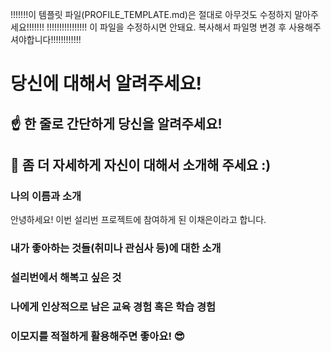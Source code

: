 !!!!!!!이 템플릿 파일(PROFILE_TEMPLATE.md)은 절대로 아무것도 수정하지 말아주세요!!!!!!!
!!!!!!!!!!!!!!!! 이 파일을 수정하시면 안돼요. 복사해서 파일명 변경 후 사용해주셔야합니다!!!!!!!!!!!!

# 당신에 대해서 알려주세요!

## ☝️ 한 줄로 간단하게 당신을 알려주세요!

## 🙌 좀 더 자세하게 자신이 대해서 소개해 주세요 :)

### 나의 이름과 소개
안녕하세요! 이번 설리번 프로젝트에 참여하게 된 이채은이라고 합니다.

### 내가 좋아하는 것들(취미나 관심사 등)에 대한 소개

### 설리번에서 해복고 싶은 것

### 나에게 인상적으로 남은 교육 경험 혹은 학습 경험

### 이모지를 적절하게 활용해주면 좋아요! 😎
